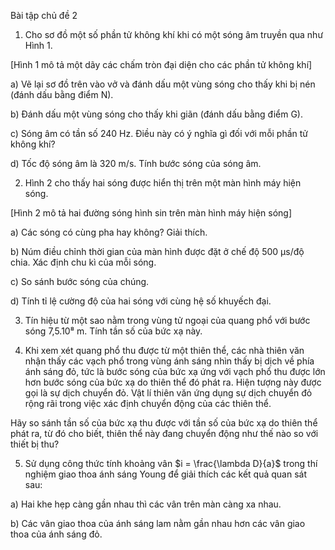 Bài tập chủ đề 2

1. Cho sơ đồ một số phần tử không khí khi có một sóng âm truyền qua như Hình 1.

[Hình 1 mô tả một dãy các chấm tròn đại diện cho các phần tử không khí]

a) Vẽ lại sơ đồ trên vào vở và đánh dấu một vùng sóng cho thấy khi bị nén (đánh dấu bằng điểm N).

b) Đánh dấu một vùng sóng cho thấy khi giãn (đánh dấu bằng điểm G).

c) Sóng âm có tần số 240 Hz. Điều này có ý nghĩa gì đối với mỗi phần tử không khí?

d) Tốc độ sóng âm là 320 m/s. Tính bước sóng của sóng âm.

2. Hình 2 cho thấy hai sóng được hiển thị trên một màn hình máy hiện sóng.

[Hình 2 mô tả hai đường sóng hình sin trên màn hình máy hiện sóng]

a) Các sóng có cùng pha hay không? Giải thích.

b) Núm điều chỉnh thời gian của màn hình được đặt ở chế độ 500 μs/độ chia. Xác định chu kì của mỗi sóng.

c) So sánh bước sóng của chúng.

d) Tính tỉ lệ cường độ của hai sóng với cùng hệ số khuyếch đại.

3. Tín hiệu từ một sao nằm trong vùng tử ngoại của quang phổ với bước sóng 7,5.10⁸ m. Tính tần số của bức xạ này.

4. Khi xem xét quang phổ thu được từ một thiên thể, các nhà thiên văn nhận thấy các vạch phổ trong vùng ánh sáng nhìn thấy bị dịch về phía ánh sáng đỏ, tức là bước sóng của bức xạ ứng với vạch phổ thu được lớn hơn bước sóng của bức xạ do thiên thể đó phát ra. Hiện tượng này được gọi là sự dịch chuyển đỏ. Vật lí thiên văn ứng dụng sự dịch chuyển đỏ rộng rãi trong việc xác định chuyển động của các thiên thể.

Hãy so sánh tần số của bức xạ thu được với tần số của bức xạ do thiên thể phát ra, từ đó cho biết, thiên thể này đang chuyển động như thế nào so với thiết bị thu?

5. Sử dụng công thức tính khoảng vân $i = \frac{\lambda D}{a}$ trong thí nghiệm giao thoa ánh sáng Young để giải thích các kết quả quan sát sau:

a) Hai khe hẹp càng gần nhau thì các vân trên màn càng xa nhau.

b) Các vân giao thoa của ánh sáng lam nằm gần nhau hơn các vân giao thoa của ánh sáng đỏ.